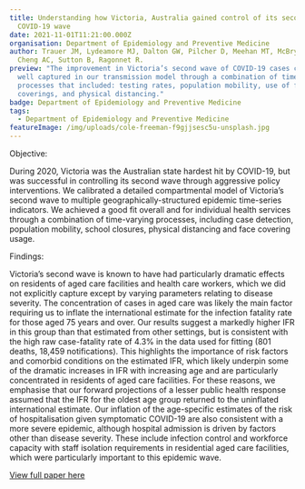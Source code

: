 ```yaml
---
title: Understanding how Victoria, Australia gained control of its second
  COVID-19 wave
date: 2021-11-01T11:21:00.000Z
organisation: Department of Epidemiology and Preventive Medicine
author: Trauer JM, Lydeamore MJ, Dalton GW, Pilcher D, Meehan MT, McBryde ES,
  Cheng AC, Sutton B, Ragonnet R.
preview: "The improvement in Victoria’s second wave of COVID-19 cases could be
  well captured in our transmission model through a combination of time-varying
  processes that included: testing rates, population mobility, use of face
  coverings, and physical distancing."
badge: Department of Epidemiology and Preventive Medicine
tags:
  - Department of Epidemiology and Preventive Medicine
featureImage: /img/uploads/cole-freeman-f9gjjsesc5u-unsplash.jpg
---
```

Objective: 

During 2020, Victoria was the Australian state hardest hit by COVID-19, but was successful in controlling its second wave through aggressive policy interventions. We calibrated a detailed compartmental model of Victoria’s second wave to multiple geographically-structured epidemic time-series indicators. We achieved a good fit overall and for individual health services through a combination of time-varying processes, including case detection, population mobility, school closures, physical distancing and face covering usage. 

Findings: 

Victoria’s second wave is known to have had particularly dramatic effects on residents of aged care facilities and health care workers[](https://www.nature.com/articles/s41467-021-26558-4#ref-CR26 "Cousins, S. Experts criticise Australia’s aged care failings over COVID-19. Lancet 396, 1322–1323 (2020)."), which we did not explicitly capture except by varying parameters relating to disease severity. The concentration of cases in aged care was likely the main factor requiring us to inflate the international estimate for the infection fatality rate for those aged 75 years and over. Our results suggest a markedly higher IFR in this group than that estimated from other settings, but is consistent with the high raw case-fatality rate of 4.3% in the data used for fitting (801 deaths, 18,459 notifications). This highlights the importance of risk factors and comorbid conditions on the estimated IFR, which likely underpin some of the dramatic increases in IFR with increasing age and are particularly concentrated in residents of aged care facilities. For these reasons, we emphasise that our forward projections of a lesser public health response assumed that the IFR for the oldest age group returned to the uninflated international estimate. Our inflation of the age-specific estimates of the risk of hospitalisation given symptomatic COVID-19 are also consistent with a more severe epidemic, although hospital admission is driven by factors other than disease severity. These include infection control and workforce capacity with staff isolation requirements in residential aged care facilities, which were particularly important to this epidemic wave.

<a href="https://www.nature.com/articles/s41467-021-26558-4" target="_blank">
View full paper here
</a>
